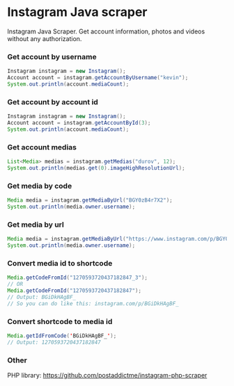 Instagram Java scraper
======================

Instagram Java Scraper. Get account information, photos and videos without any authorization.

 
### Get account by username
```java
Instagram instagram = new Instagram();
Account account = instagram.getAccountByUsername("kevin");
System.out.println(account.mediaCount);
```

### Get account by account id
```java
Instagram instagram = new Instagram();
Account account = instagram.getAccountById(3);
System.out.println(account.mediaCount);
```

### Get account medias
```java
List<Media> medias = instagram.getMedias("durov", 12);
System.out.println(medias.get(0).imageHighResolutionUrl);
```

### Get media by code
```java
Media media = instagram.getMediaByUrl("BGY0zB4r7X2");
System.out.println(media.owner.username);
```

### Get media by url
```java
Media media = instagram.getMediaByUrl("https://www.instagram.com/p/BGY0zB4r7X2/");
System.out.println(media.owner.username);
```
### Convert media id to shortcode
```java
Media.getCodeFromId("1270593720437182847_3");
// OR
Media.getCodeFromId("1270593720437182847");
// Output: BGiDkHAgBF_
// So you can do like this: instagram.com/p/BGiDkHAgBF_
```

### Convert shortcode to media id
```java
Media.getIdFromCode('BGiDkHAgBF_');
// Output: 1270593720437182847
```

### Other
PHP library: https://github.com/postaddictme/instagram-php-scraper
